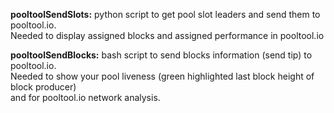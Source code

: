 **pooltoolSendSlots:**
python script to get pool slot leaders and send them to pooltool.io.\
Needed to display assigned blocks and assigned performance in pooltool.io

**pooltoolSendBlocks:**
bash script to send blocks information (send tip) to pooltool.io.\
Needed to show your pool liveness (green highlighted last block height of block producer)\
and for pooltool.io network analysis.
